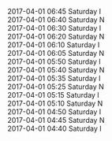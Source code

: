 2017-04-01 06:45 Saturday  I  
2017-04-01 06:40 Saturday  N  
2017-04-01 06:30 Saturday  I  
2017-04-01 06:20 Saturday  N  
2017-04-01 06:10 Saturday  I  
2017-04-01 06:05 Saturday  N  
2017-04-01 05:50 Saturday  I  
2017-04-01 05:40 Saturday  N  
2017-04-01 05:35 Saturday  I  
2017-04-01 05:25 Saturday  N  
2017-04-01 05:15 Saturday  I  
2017-04-01 05:10 Saturday  N  
2017-04-01 04:50 Saturday  I  
2017-04-01 04:45 Saturday  N  
2017-04-01 04:40 Saturday  I  
